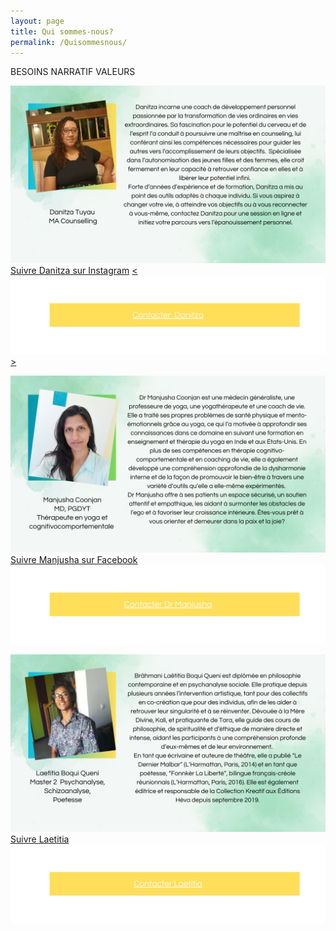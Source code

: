 ```yaml
---
layout: page
title: Qui sommes-nous?
permalink: /Quisommesnous/
---
```

BESOINS
NARRATIF
VALEURS

![Danitza Tuyau](/assets/images/Danitza.png "Danitza Tuyau")
[Suivre Danitza sur Instagram](https://www.instagram.com/helpinghand_mu?utm_source=ig_web_button_share_sheet&igsh=ZDNlZDc0MzIxNw%3D%3D)
<a href="https://forms.gle/jHZAfHiSEbRJ5Wbz7"> <![Danitza Tuyau](/assets/images/DanitzaBanner.png "Danitza Tuyau")> </a>

![Dr Manjusha Coonjan](/assets/images/Manjusha.png "Dr Manjusha Coonjan")
[Suivre Manjusha sur Facebook](https://www.facebook.com/profile.php?id=100033228883018)
![Dr Manjusha Coonjan](/assets/images/ManjushaBanner.png "Dr Manjusha Coonjan")


![Laetita Brahmani](/assets/images/Laetitia.png "Laetita Brahmani")
[Suivre Laetitia](https://zedisyonevaoseanindyin.wordpress.com/home)
![Laetita Brahmani](/assets/images/LaetitiaBanner.png "Laetita Brahmani")







